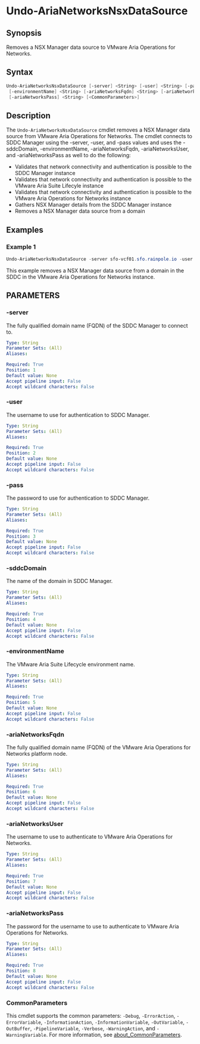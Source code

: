# Undo-AriaNetworksNsxDataSource

## Synopsis

Removes a NSX Manager data source to VMware Aria Operations for Networks.

## Syntax

```powershell
Undo-AriaNetworksNsxDataSource [-server] <String> [-user] <String> [-pass] <String> [-sddcDomain] <String>
 [-environmentName] <String> [-ariaNetworksFqdn] <String> [-ariaNetworksUser] <String>
 [-ariaNetworksPass] <String> [<CommonParameters>]
```

## Description

The `Undo-AriaNetworksNsxDataSource` cmdlet removes a NSX Manager data source from VMware Aria Operations
for Networks.
The cmdlet connects to SDDC Manager using the -server, -user, and -pass values
and uses the -sddcDomain, -environmentName, -ariaNetworksFqdn, -ariaNetworksUser,
and -ariaNetworksPass as well to do the following:

- Validates that network connectivity and authentication is possible to the SDDC Manager instance
- Validates that network connectivity and authentication is possible to the VMware Aria Suite Lifecyle instance
- Validates that network connectivity and authentication is possible to the VMware Aria Operations for Networks instance
- Gathers NSX Manager details from the SDDC Manager instance
- Removes a NSX Manager data source from a domain

## Examples

### Example 1

```powershell
Undo-AriaNetworksNsxDataSource -server sfo-vcf01.sfo.rainpole.io -user administrator@vsphere.local -pass VMw@re1! -sddcDomain sfo-m01 -environmentName xint-env -ariaNetworksFqdn xint-net01a.rainpole.io -ariaNetworksUser admin@local -ariaNetworksPass VMw@re1!
```

This example removes a NSX Manager data source from a domain in the SDDC in the VMware Aria Operations for Networks instance.

## PARAMETERS

### -server

The fully qualified domain name (FQDN) of the SDDC Manager to connect to.

```yaml
Type: String
Parameter Sets: (All)
Aliases:

Required: True
Position: 1
Default value: None
Accept pipeline input: False
Accept wildcard characters: False
```

### -user

The username to use for authentication to SDDC Manager.

```yaml
Type: String
Parameter Sets: (All)
Aliases:

Required: True
Position: 2
Default value: None
Accept pipeline input: False
Accept wildcard characters: False
```

### -pass

The password to use for authentication to SDDC Manager.

```yaml
Type: String
Parameter Sets: (All)
Aliases:

Required: True
Position: 3
Default value: None
Accept pipeline input: False
Accept wildcard characters: False
```

### -sddcDomain

The name of the domain in SDDC Manager.

```yaml
Type: String
Parameter Sets: (All)
Aliases:

Required: True
Position: 4
Default value: None
Accept pipeline input: False
Accept wildcard characters: False
```

### -environmentName

The VMware Aria Suite Lifecycle environment name.

```yaml
Type: String
Parameter Sets: (All)
Aliases:

Required: True
Position: 5
Default value: None
Accept pipeline input: False
Accept wildcard characters: False
```

### -ariaNetworksFqdn

The fully qualified domain name (FQDN) of the VMware Aria Operations for Networks platform node.

```yaml
Type: String
Parameter Sets: (All)
Aliases:

Required: True
Position: 6
Default value: None
Accept pipeline input: False
Accept wildcard characters: False
```

### -ariaNetworksUser

The username to use to authenticate to VMware Aria Operations for Networks.

```yaml
Type: String
Parameter Sets: (All)
Aliases:

Required: True
Position: 7
Default value: None
Accept pipeline input: False
Accept wildcard characters: False
```

### -ariaNetworksPass

The password for the username to use to authenticate to VMware Aria Operations for Networks.

```yaml
Type: String
Parameter Sets: (All)
Aliases:

Required: True
Position: 8
Default value: None
Accept pipeline input: False
Accept wildcard characters: False
```

### CommonParameters

This cmdlet supports the common parameters: `-Debug`, `-ErrorAction`, `-ErrorVariable`, `-InformationAction`, `-InformationVariable`, `-OutVariable`, `-OutBuffer`, `-PipelineVariable`, `-Verbose`, `-WarningAction`, and `-WarningVariable`. For more information, see [about_CommonParameters](http://go.microsoft.com/fwlink/?LinkID=113216).
